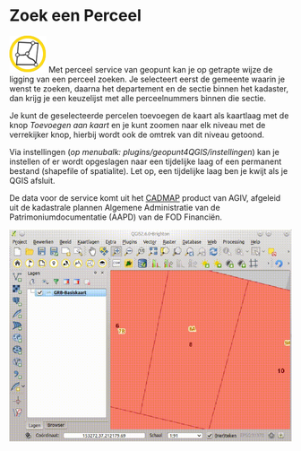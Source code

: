 Zoek een Perceel
==============

![](images/geopuntParcel.png) Met perceel service van geopunt kan je op getrapte wijze de ligging van een perceel zoeken. Je selecteert eerst de gemeente waarin je wenst te zoeken, daarna het departement en de sectie binnen het kadaster, dan krijg je een keuzelijst met alle perceelnummers binnen die sectie. 

Je kunt de geselecteerde percelen toevoegen de kaart als kaartlaag met de knop *Toevoegen aan  kaart* en je kunt zoomen naar elk niveau met de verrekijker knop, hierbij wordt ook de omtrek van dit niveau getoond.

Via instellingen (*op menubalk: plugins/geopunt4QGIS/instellingen*) kan je instellen of er wordt opgeslagen naar een tijdelijke laag of een permanent bestand (shapefile of spatialite). Let op, een tijdelijke laag ben je kwijt als je QGIS afsluit.

De data voor de service komt uit het [CADMAP](https://www.agiv.be/producten/kadastrale-perceelsplannen/meer-over/afgeleide-producten) product van AGIV, afgeleid uit de kadastrale plannen Algemene Administratie van de Patrimoniumdocumentatie (AAPD) van de FOD Financiën.


![](images/geopunt4qgisParcel.gif "Zoek een Perceel")